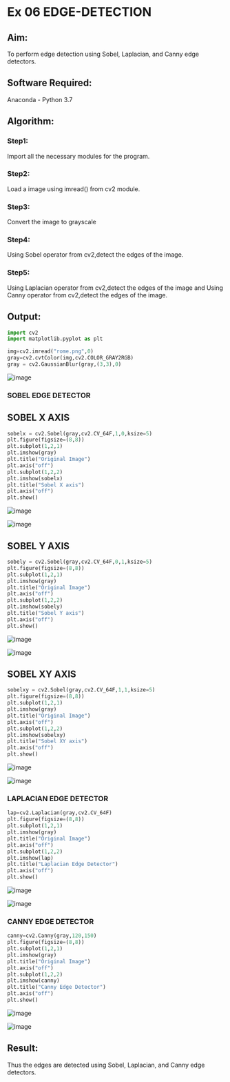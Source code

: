 # Ex 06 EDGE-DETECTION
## Aim:
To perform edge detection using Sobel, Laplacian, and Canny edge detectors.

## Software Required:
Anaconda - Python 3.7

## Algorithm:
### Step1:
Import all the necessary modules for the program.

### Step2:
Load a image using imread() from cv2 module.

### Step3:
Convert the image to grayscale

### Step4:
Using Sobel operator from cv2,detect the edges of the image.

### Step5:

Using Laplacian operator from cv2,detect the edges of the image and Using Canny operator from cv2,detect the edges of the image.

## Output:

```python
import cv2
import matplotlib.pyplot as plt

img=cv2.imread("rome.png",0)
gray=cv2.cvtColor(img,cv2.COLOR_GRAY2RGB)
gray = cv2.GaussianBlur(gray,(3,3),0)
```
![image](https://github.com/Leann4468/EDGE-DETECTION/assets/121165979/9c67b669-bfaa-442b-ae47-66a84425985c)

### SOBEL EDGE DETECTOR

## SOBEL X AXIS
```python
sobelx = cv2.Sobel(gray,cv2.CV_64F,1,0,ksize=5)
plt.figure(figsize=(8,8))
plt.subplot(1,2,1)
plt.imshow(gray)
plt.title("Original Image")
plt.axis("off")
plt.subplot(1,2,2)
plt.imshow(sobelx)
plt.title("Sobel X axis")
plt.axis("off")
plt.show()
```
![image](https://github.com/Leann4468/EDGE-DETECTION/assets/121165979/420e8962-a085-4586-8d09-fb695081c670)

![image](https://github.com/Leann4468/EDGE-DETECTION/assets/121165979/0f173b96-f289-4349-a29a-bf5ef5524ad8)

## SOBEL Y AXIS
```python
sobely = cv2.Sobel(gray,cv2.CV_64F,0,1,ksize=5)
plt.figure(figsize=(8,8))
plt.subplot(1,2,1)
plt.imshow(gray)
plt.title("Original Image")
plt.axis("off")
plt.subplot(1,2,2)
plt.imshow(sobely)
plt.title("Sobel Y axis")
plt.axis("off")
plt.show()
```
![image](https://github.com/Leann4468/EDGE-DETECTION/assets/121165979/e2568086-5fe1-4885-bf90-c7bfb2b2d82f)

![image](https://github.com/Leann4468/EDGE-DETECTION/assets/121165979/d69d21f8-75c3-4eac-b06b-768377fc61a6)

## SOBEL XY AXIS
```python
sobelxy = cv2.Sobel(gray,cv2.CV_64F,1,1,ksize=5)
plt.figure(figsize=(8,8))
plt.subplot(1,2,1)
plt.imshow(gray)
plt.title("Original Image")
plt.axis("off")
plt.subplot(1,2,2)
plt.imshow(sobelxy)
plt.title("Sobel XY axis")
plt.axis("off")
plt.show()
```
![image](https://github.com/Leann4468/EDGE-DETECTION/assets/121165979/40432992-a768-4d35-b9e7-7680c81dd1de)

![image](https://github.com/Leann4468/EDGE-DETECTION/assets/121165979/a3b544ef-589b-46ee-a02f-85d2a9e9c038)

### LAPLACIAN EDGE DETECTOR
```python
lap=cv2.Laplacian(gray,cv2.CV_64F)
plt.figure(figsize=(8,8))
plt.subplot(1,2,1)
plt.imshow(gray)
plt.title("Original Image")
plt.axis("off")
plt.subplot(1,2,2)
plt.imshow(lap)
plt.title("Laplacian Edge Detector")
plt.axis("off")
plt.show()
```
![image](https://github.com/Leann4468/EDGE-DETECTION/assets/121165979/d4b9e4b5-20f7-4bfc-90f8-2074ac117c4f)

![image](https://github.com/Leann4468/EDGE-DETECTION/assets/121165979/4d536cf0-ab27-479f-8415-4edce04e0143)

### CANNY EDGE DETECTOR
```python
canny=cv2.Canny(gray,120,150)
plt.figure(figsize=(8,8))
plt.subplot(1,2,1)
plt.imshow(gray)
plt.title("Original Image")
plt.axis("off")
plt.subplot(1,2,2)
plt.imshow(canny)
plt.title("Canny Edge Detector")
plt.axis("off")
plt.show()
```
![image](https://github.com/Leann4468/EDGE-DETECTION/assets/121165979/1b6ee790-147d-4839-9109-d555829753ee)

![image](https://github.com/Leann4468/EDGE-DETECTION/assets/121165979/2bef73c3-a3c4-45a4-889f-d06109ef8a29)

## Result:
Thus the edges are detected using Sobel, Laplacian, and Canny edge detectors.
